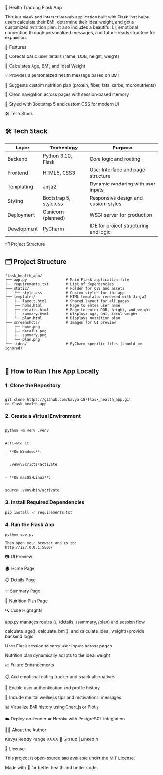 🌿 Health Tracking Flask App

This is a sleek and interactive web application built with Flask that helps users calculate their BMI, determine their ideal weight, and get a customized nutrition plan. It also includes a beautiful UI, emotional connection through personalized messages, and future-ready structure for expansion.

📌 Features

📝 Collects basic user details (name, DOB, height, weight)

🧠 Calculates Age, BMI, and Ideal Weight

💡 Provides a personalized health message based on BMI

🥗 Suggests custom nutrition plan (protein, fiber, fats, carbs, micronutrients)

🔁 Clean navigation across pages with session-based memory

🌈 Styled with Bootstrap 5 and custom CSS for modern UI

🛠 Tech Stack

## 🛠 Tech Stack

| Layer        | Technology            | Purpose                              |
|--------------|------------------------|---------------------------------------|
| Backend      | Python 3.10, Flask     | Core logic and routing                |
| Frontend     | HTML5, CSS3            | User Interface and page structure     |
| Templating   | Jinja2                 | Dynamic rendering with user inputs    |
| Styling      | Bootstrap 5, style.css | Responsive design and custom styles   |
| Deployment   | Gunicorn (planned)     | WSGI server for production             |
| Development  | PyCharm                | IDE for project structuring and logic |

🗂 Project Structure

## 🗂 Project Structure

```text
flask_health_app/
├── app.py                  # Main Flask application file
├── requirements.txt        # List of dependencies
├── static/                 # Folder for CSS and assets
│   └── style.css           # Custom styles for the app
├── templates/              # HTML templates rendered with Jinja2
│   ├── layout.html         # Shared layout for all pages
│   ├── home.html           # Page to enter user name
│   ├── details.html        # Page to enter DOB, height, and weight
│   ├── summary.html        # Displays age, BMI, ideal weight
│   └── plan.html           # Displays nutrition plan
├── screenshots/            # Images for UI preview
│   ├── home.png
│   ├── details.png
│   ├── summary.png
│   └── plan.png
└── .idea/                  # PyCharm-specific files (should be ignored)



```
## 🚀 How to Run This App Locally

### 1. Clone the Repository
```

git clone https://github.com/kavya-18/flask_health_app.git
cd flask_health_app

```
### 2. Create a Virtual Environment
```

python -m venv .venv


Activate it:

```

```
- **On Windows**:

  
  .venv\Scripts\activate


- **On macOS/Linux**:


source .venv/bin/activate
 ```

### 3. Install Required Dependencies

```
pip install -r requirements.txt
```

### 4. Run the Flask App

```
python app.py
```

```
Then open your browser and go to:
http://127.0.0.1:5000/
```


📷 UI Preview

🏠 Home Page



📋 Details Page



✨ Summary Page



🥗 Nutrition Plan Page



🔍 Code Highlights

app.py manages routes (/, /details, /summary, /plan) and session flow

calculate_age(), calculate_bmi(), and calculate_ideal_weight() provide backend logic

Uses Flask session to carry user inputs across pages

Nutrition plan dynamically adapts to the ideal weight

📈 Future Enhancements

📋 Add emotional eating tracker and snack alternatives

👤 Enable user authentication and profile history

🧠 Include mental wellness tips and motivational messages

📊 Visualize BMI history using Chart.js or Plotly

☁️ Deploy on Render or Heroku with PostgreSQL integration

🙋‍♀️ About the Author

Kavya Reddy Parige
XXXX  🔗 GitHub | LinkedIn

📄 License

This project is open-source and available under the MIT License.

Made with 💚 for better health and better code.

